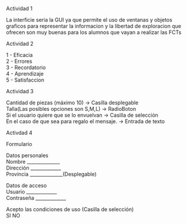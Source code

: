 Actividad 1


La interficie seria la GUI ya que permite el uso de ventanas y objetos graficos para representar la informacion y la libertad de exploracion que ofrecen son muy buenas para los alumnos que vayan a realizar las FCTs


Actividad 2


1 - Eficacia  
2 - Errores   
3 - Recordatorio  
4 - Aprendizaje  
5 - Satisfaccion  


Actividad 3

Cantidad de piezas (máximo 10) → Casilla desplegable  
Talla(Las posibles opciones son S,M,L) → RadioBoton  
Si el usuario quiere que se lo envuelvan → Casilla de selección  
En el caso de que sea para regalo el mensaje. → Entrada de texto  


Activdad 4


Formulario  

Datos personales  
Nombre    ______________  
Dirección _____________  
Provincia  ______________(Desplegable)  

Datos de acceso  
Usuario        _____________  
Contraseña   _____________  

Acepto las condiciones de uso (Casilla de selección)   
    SI      NO  